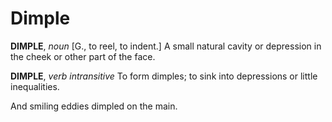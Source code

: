 # Dimple

**DIMPLE**, _noun_ \[G., to reel, to indent.\] A small natural cavity or depression in the cheek or other part of the face.

**DIMPLE**, _verb intransitive_ To form dimples; to sink into depressions or little inequalities.

And smiling eddies dimpled on the main.